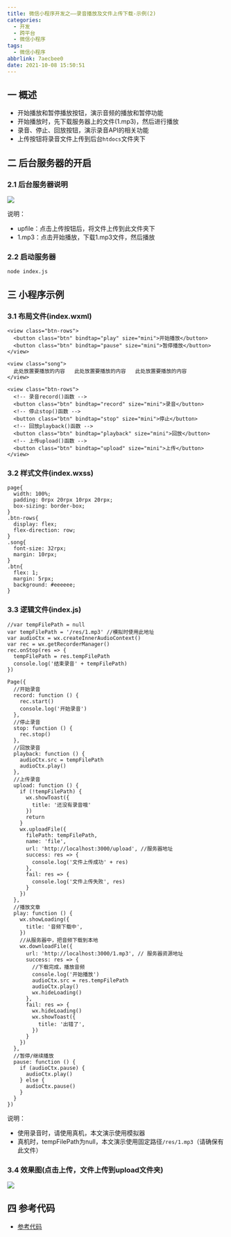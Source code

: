```yaml
---
title: 微信小程序开发之——录音播放及文件上传下载-示例(2)
categories:
  - 开发
  - 跨平台
  - 微信小程序
tags:
  - 微信小程序
abbrlink: 7aecbee0
date: 2021-10-08 15:50:51
---
```

## 一 概述

* 开始播放和暂停播放按钮，演示音频的播放和暂停功能
* 开始播放时，先下载服务器上的文件(1.mp3)，然后进行播放
* 录音、停止、回放按钮，演示录音API的相关功能
* 上传按钮将录音文件上传到后台`htdocs`文件夹下

<!--more-->

## 二 后台服务器的开启

### 2.1 后台服务器说明
![][1]

说明：

* upfile：点击上传按钮后，将文件上传到此文件夹下
* 1.mp3：点击开始播放，下载1.mp3文件，然后播放

### 2.2 启动服务器

```
node index.js
```

## 三 小程序示例

### 3.1 布局文件(index.wxml)

```
<view class="btn-rows">
  <button class="btn" bindtap="play" size="mini">开始播放</button>
  <button class="btn" bindtap="pause" size="mini">暂停播放</button>
</view>

<view class="song">
  此处放置要播放的内容   此处放置要播放的内容   此处放置要播放的内容
</view>

<view class="btn-rows">
  <!-- 录音record()函数 -->
  <button class="btn" bindtap="record" size="mini">录音</button>
  <!-- 停止stop()函数 -->
  <button class="btn" bindtap="stop" size="mini">停止</button>
  <!-- 回放playback()函数 -->
  <button class="btn" bindtap="playback" size="mini">回放</button>
  <!-- 上传upload()函数 -->
  <button class="btn" bindtap="upload" size="mini">上传</button>
</view>
```

### 3.2 样式文件(index.wxss)

```
page{
  width: 100%;
  padding: 0rpx 20rpx 10rpx 20rpx;
  box-sizing: border-box;
}
.btn-rows{
  display: flex;
  flex-direction: row;
}
.song{
  font-size: 32rpx;
  margin: 10rpx;
}
.btn{
  flex: 1;
  margin: 5rpx;
  background: #eeeeee;
}
```

### 3.3 逻辑文件(index.js)

```
//var tempFilePath = null 
var tempFilePath = '/res/1.mp3' //模拟时使用此地址
var audioCtx = wx.createInnerAudioContext()
var rec = wx.getRecorderManager()
rec.onStop(res => {
  tempFilePath = res.tempFilePath
  console.log('结束录音' + tempFilePath)
})

Page({
  //开始录音
  record: function () {
    rec.start()
    console.log('开始录音')
  },
  //停止录音
  stop: function () {
    rec.stop()
  },
  //回放录音
  playback: function () {
    audioCtx.src = tempFilePath
    audioCtx.play()
  },
  //上传录音
  upload: function () {
    if (!tempFilePath) {
      wx.showToast({
        title: '还没有录音哦'
      })
      return
    }
    wx.uploadFile({
      filePath: tempFilePath,
      name: 'file',
      url: 'http://localhost:3000/upload', //服务器地址
      success: res => {
        console.log('文件上传成功' + res)
      },
      fail: res => {
        console.log('文件上传失败', res)
      }
    })
  },
  //播放文章
  play: function () {
    wx.showLoading({
      title: '音频下载中',
    })
    //从服务器中，把音频下载到本地
    wx.downloadFile({
      url: 'http://localhost:3000/1.mp3', // 服务器资源地址
      success: res => {
        //下载完成，播放音频
        console.log('开始播放')
        audioCtx.src = res.tempFilePath
        audioCtx.play()
        wx.hideLoading()
      },
      fail: res => {
        wx.hideLoading()
        wx.showToast({
          title: '出错了',
        })
      }
    })
  },
  //暂停/继续播放
  pause: function () {
    if (audioCtx.pause) {
      audioCtx.play()
    } else {
      audioCtx.pause()
    }
  }
})
```

说明：

* 使用录音时，请使用真机，本文演示使用模拟器
* 真机时，tempFilePath为null，本文演示使用固定路径`/res/1.mp3`（请确保有此文件）

### 3.4 效果图(点击上传，文件上传到upload文件夹)
![][2]

## 四 参考代码
* [参考代码][00]


[00]:https://download.csdn.net/download/Calvin_zhou/29639873
[1]:https://cdn.jsdelivr.net/gh/pgzxc/cdn@master/blog-wechat/wechat-record-service-layout.png
[2]:https://cdn.jsdelivr.net/gh/pgzxc/cdn@master/blog-wechat/wechat-record-upload--to-service.png

